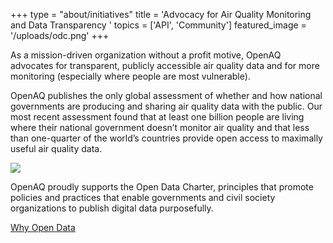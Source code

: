 +++
type = "about/initiatives"
title = 'Advocacy for Air Quality Monitoring and Data Transparency '
topics = ['API', 'Community']
featured_image = '/uploads/odc.png'
+++

As a mission-driven organization without a profit motive, OpenAQ advocates for transparent, publicly accessible air quality data and for more monitoring (especially where people are most vulnerable).


OpenAQ publishes the only global assessment of whether and how national governments are producing and sharing air quality data with the public. Our most recent assessment found that at least one billion people are living where their national government doesn’t monitor air quality and that less than one-quarter of the world’s countries provide open access to maximally useful air quality data. 

![](/uploads/ODC_Logo_2020.png)

OpenAQ proudly supports the Open Data Charter, principles that promote policies and practices that enable governments and civil society organizations to publish digital data purposefully. 

[Why Open Data](/why-open-data/)

